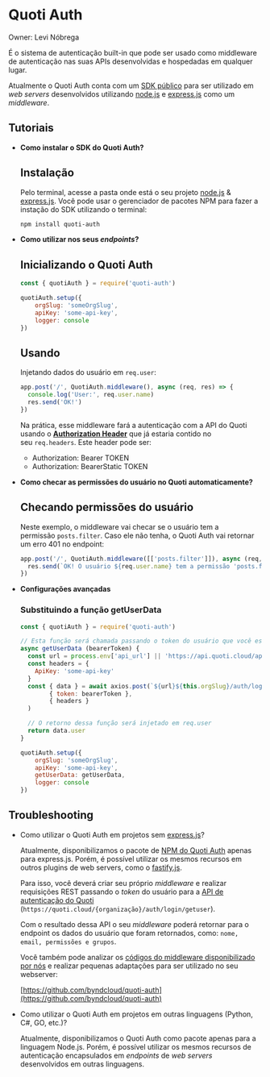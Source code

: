 # Quoti Auth

Owner: Levi Nóbrega

É o sistema de autenticação built-in que pode ser usado como middleware de autenticação nas suas APIs desenvolvidas e hospedadas em qualquer lugar.

Atualmente o Quoti Auth conta com um [SDK público](https://www.npmjs.com/package/quoti-auth) para ser utilizado em *web servers* desenvolvidos utilizando [node.js](https://nodejs.org/en/download/) e [express.js](https://expressjs.com/pt-br/) como um *middleware*.

## Tutoriais

- **Como instalar o SDK do Quoti Auth?**
    
    ## **Instalação**
    
    Pelo terminal, acesse a pasta onde está o seu projeto [node.js](https://nodejs.org/en/download/) & [express.js](https://expressjs.com/pt-br/). Você pode usar o gerenciador de pacotes NPM para fazer a instação do SDK utilizando o terminal:
    
    ```bash
    npm install quoti-auth
    ```
    
- **Como utilizar nos seus *endpoints*?**
    
    ## **Inicializando o Quoti Auth**
    
    ```jsx
    const { quotiAuth } = require('quoti-auth')
    
    quotiAuth.setup({
        orgSlug: 'someOrgSlug',
        apiKey: 'some-api-key',
        logger: console 
    })
    ```
    
    ## **Usando**
    
    Injetando dados do usuário em `req.user`:
    
    ```jsx
    app.post('/', QuotiAuth.middleware(), async (req, res) => {
      console.log('User:', req.user.name)
      res.send('OK!')
    })
    ```
    
    Na prática, esse middleware fará a autenticação com a API do Quoti usando o **[Authorization Header](https://developer.mozilla.org/pt-BR/docs/Web/HTTP/Headers/Authorization)** que já estaria contido no seu `req.headers`. Este header pode ser:
    
    - Authorization: Bearer TOKEN
    - Authorization: BearerStatic TOKEN
- **Como checar as permissões do usuário no Quoti automaticamente?**
    
    ## **Checando permissões do usuário**
    
    Neste exemplo, o middleware vai checar se o usuário tem a permissão `posts.filter`. Caso ele não tenha, o Quoti Auth vai retornar um erro 401 no endpoint:
    
    ```jsx
    app.post('/', QuotiAuth.middleware([['posts.filter']]), async (req, res) => {
      res.send(`OK! O usuário ${req.user.name} tem a permissão 'posts.filter'`)
    })
    ```
    
- **Configurações avançadas**
    
    ### **Substituindo a função getUserData**
    
    ```jsx
    const { quotiAuth } = require('quoti-auth')
    
    // Esta função será chamada passando o token do usuário que você está consultando para retornar os dados do usuário.
    async getUserData (bearerToken) {
      const url = process.env['api_url'] || 'https://api.quoti.cloud/api/v1/'
      const headers = {
        ApiKey: 'some-api-key'
      }
      const { data } = await axios.post(`${url}${this.orgSlug}/auth/login/getuser`, 
    		{ token: bearerToken }, 
    		{ headers }
      )
    
      // O retorno dessa função será injetado em req.user
      return data.user
    }
    
    quotiAuth.setup({
        orgSlug: 'someOrgSlug',
        apiKey: 'some-api-key',
        getUserData: getUserData,
        logger: console 
    })
    ```
    

## Troubleshooting

- Como utilizar o Quoti Auth em projetos sem [express.js](https://expressjs.com/pt-br/)?
    
    Atualmente, disponibilizamos o pacote de [NPM do Quoti Auth](https://www.npmjs.com/package/quoti-auth) apenas para express.js. Porém, é possível utilizar os mesmos recursos em outros plugins de web servers, como o [fastify.js](https://www.fastify.io/).
    
    Para isso, você deverá criar seu próprio *middleware* e realizar requisições REST passando o *token* do usuário para a [API de autenticação do Quoti](https://api.quoti.cloud/api-explorer/#/Auth/post__orgSlug__auth_login_getuser) (`https://quoti.cloud/{organização}/auth/login/getuser`). 
    
    Com o resultado dessa API o seu *middleware* poderá retornar para o endpoint os dados do usuário que foram retornados, como: `nome, email, permissões e grupos`.
    
    Você também pode analizar os [códigos do middleware disponibilizado por nós](https://github.com/byndcloud/quoti-auth) e realizar pequenas adaptações para ser utilizado no seu webserver:
    
    [https://github.com/byndcloud/quoti-auth](https://github.com/byndcloud/quoti-auth)
    
- Como utilizar o Quoti Auth em projetos em outras linguagens (Python, C#, GO, etc.)?
    
    Atualmente, disponibilizamos o Quoti Auth como pacote apenas para a linguagem Node.js. Porém, é possível utilizar os mesmos recursos de autenticação encapsulados em *endpoints* de *web servers* desenvolvidos em outras linguagens.